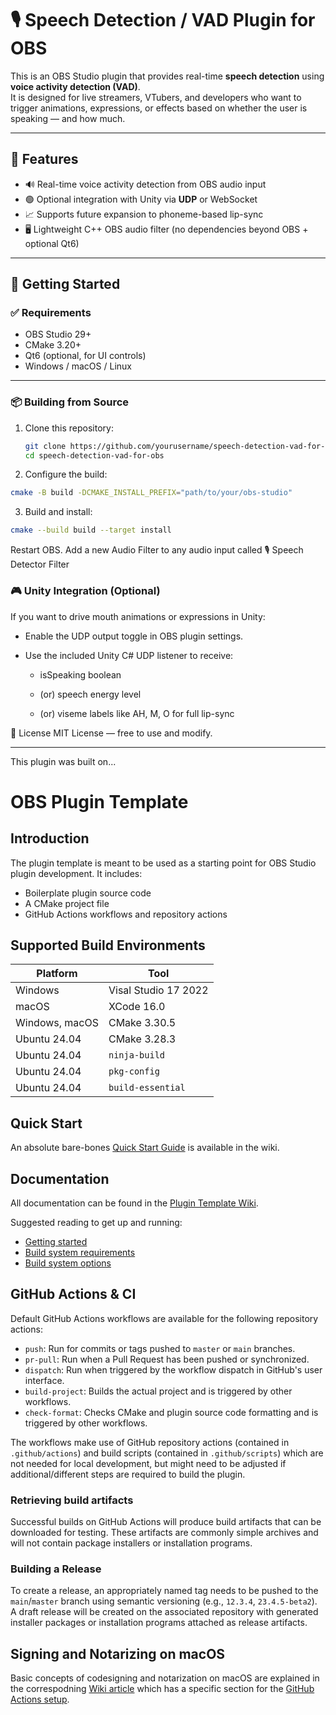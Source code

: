 # 🎙️ Speech Detection / VAD Plugin for OBS

This is an OBS Studio plugin that provides real-time **speech detection** using **voice activity detection (VAD)**.  
It is designed for live streamers, VTubers, and developers who want to trigger animations, expressions, or effects based on whether the user is speaking — and how much.

---

## 🔧 Features

- 🔊 Real-time voice activity detection from OBS audio input  
- 🟢 Optional integration with Unity via **UDP** or WebSocket  
- 📈 Supports future expansion to phoneme-based lip-sync  
- 🖥️ Lightweight C++ OBS audio filter (no dependencies beyond OBS + optional Qt6)  

---

## 🚀 Getting Started

### ✅ Requirements

- OBS Studio 29+  
- CMake 3.20+  
- Qt6 (optional, for UI controls)  
- Windows / macOS / Linux  

---

### 📦 Building from Source

1. Clone this repository:
   ```bash
   git clone https://github.com/yourusername/speech-detection-vad-for-obs.git
   cd speech-detection-vad-for-obs
   ```

2. Configure the build:

```bash
cmake -B build -DCMAKE_INSTALL_PREFIX="path/to/your/obs-studio"
```

3. Build and install:

```bash
cmake --build build --target install
```
Restart OBS. Add a new Audio Filter to any audio input called 🎙 Speech Detector Filter



### 🎮 Unity Integration (Optional)

If you want to drive mouth animations or expressions in Unity:

- Enable the UDP output toggle in OBS plugin settings.

- Use the included Unity C# UDP listener to receive: 
   
   - isSpeaking boolean
   
   - (or) speech energy level
   
   - (or) viseme labels like AH, M, O for full lip-sync



📜 License
MIT License — free to use and modify.




-----

This plugin was built on...


# OBS Plugin Template

## Introduction

The plugin template is meant to be used as a starting point for OBS Studio plugin development. It includes:

* Boilerplate plugin source code
* A CMake project file
* GitHub Actions workflows and repository actions

## Supported Build Environments

| Platform  | Tool   |
|-----------|--------|
| Windows   | Visal Studio 17 2022 |
| macOS     | XCode 16.0 |
| Windows, macOS  | CMake 3.30.5 |
| Ubuntu 24.04 | CMake 3.28.3 |
| Ubuntu 24.04 | `ninja-build` |
| Ubuntu 24.04 | `pkg-config`
| Ubuntu 24.04 | `build-essential` |

## Quick Start

An absolute bare-bones [Quick Start Guide](https://github.com/obsproject/obs-plugintemplate/wiki/Quick-Start-Guide) is available in the wiki.

## Documentation

All documentation can be found in the [Plugin Template Wiki](https://github.com/obsproject/obs-plugintemplate/wiki).

Suggested reading to get up and running:

* [Getting started](https://github.com/obsproject/obs-plugintemplate/wiki/Getting-Started)
* [Build system requirements](https://github.com/obsproject/obs-plugintemplate/wiki/Build-System-Requirements)
* [Build system options](https://github.com/obsproject/obs-plugintemplate/wiki/CMake-Build-System-Options)

## GitHub Actions & CI

Default GitHub Actions workflows are available for the following repository actions:

* `push`: Run for commits or tags pushed to `master` or `main` branches.
* `pr-pull`: Run when a Pull Request has been pushed or synchronized.
* `dispatch`: Run when triggered by the workflow dispatch in GitHub's user interface.
* `build-project`: Builds the actual project and is triggered by other workflows.
* `check-format`: Checks CMake and plugin source code formatting and is triggered by other workflows.

The workflows make use of GitHub repository actions (contained in `.github/actions`) and build scripts (contained in `.github/scripts`) which are not needed for local development, but might need to be adjusted if additional/different steps are required to build the plugin.

### Retrieving build artifacts

Successful builds on GitHub Actions will produce build artifacts that can be downloaded for testing. These artifacts are commonly simple archives and will not contain package installers or installation programs.

### Building a Release

To create a release, an appropriately named tag needs to be pushed to the `main`/`master` branch using semantic versioning (e.g., `12.3.4`, `23.4.5-beta2`). A draft release will be created on the associated repository with generated installer packages or installation programs attached as release artifacts.

## Signing and Notarizing on macOS

Basic concepts of codesigning and notarization on macOS are explained in the correspodning [Wiki article](https://github.com/obsproject/obs-plugintemplate/wiki/Codesigning-On-macOS) which has a specific section for the [GitHub Actions setup](https://github.com/obsproject/obs-plugintemplate/wiki/Codesigning-On-macOS#setting-up-code-signing-for-github-actions).
